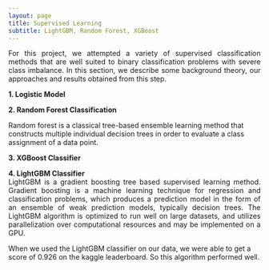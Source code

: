 ```yaml
---
layout: page
title: Supervised Learning
subtitle: LightGBM, Random Forest, XGBoost
---
```


<p style="text-align: justify;">
For this project, we attempted a variety of supervised classification methods that are well suited to binary classification problems with severe class imbalance. In this section, we describe some background theory, our approaches and results obtained from this step.
</p>

<p style="text-align: justify;">
  <b>1. Logistic Model</b>
</p>

<p style="text-align: justify;">
  <b>2. Random Forest Classification</b>
</p>
Random forest is a classical tree-based ensemble learning method that constructs multiple individual decision trees in order to evaluate a class assignment of a data point.
<p style="text-align: justify;">
  <b>3. XGBoost Classifier</b>
</p>

<p style="text-align: justify;">
  <b>4. LightGBM Classifier</b>
  <br>
LightGBM is a gradient boosting tree based supervised learning method. Gradient boosting is a machine learning technique for regression and classification problems, which produces a prediction model in the form of an ensemble of weak prediction models, typically decision trees. The LightGBM algorithm is optimized to run well on large datasets, and utilizes parallelization over computational resources and may be implemented on a GPU. 
  
  
  When we used the LightGBM classifier on our data, we were able to get a score of 0.926 on the kaggle leaderboard. So this algorithm performed well.
</p>
